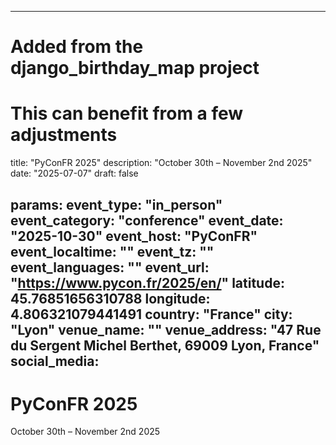 
---
# Added from the django_birthday_map project
# This can benefit from a few adjustments
title: "PyConFR 2025"
description: "October 30th – November 2nd 2025"
date: "2025-07-07"
draft: false

params:
  event_type: "in_person"
  event_category: "conference"
  event_date: "2025-10-30"
  event_host: "PyConFR"
  event_localtime: ""
  event_tz: ""
  event_languages: ""
  event_url: "https://www.pycon.fr/2025/en/"
  latitude: 45.76851656310788
  longitude: 4.806321079441491
  country: "France"
  city: "Lyon"
  venue_name: ""
  venue_address: "47 Rue du Sergent Michel Berthet, 69009 Lyon, France"
  social_media:
---

# PyConFR 2025

October 30th – November 2nd 2025

